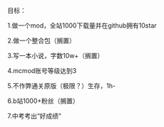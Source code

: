 目标：

1.做一个mod，全站1000下载量并在github拥有10star

2.做一个整合包（搁置）

3.写一本小说，字数10w+（搁置）

4.mcmod账号等级达到3

5.不作弊通关原版（极限？）生存，1h-

6.b站1000+粉丝（搁置）

7.中考考出“好成绩”
